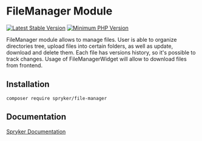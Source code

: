 # FileManager Module
[![Latest Stable Version](https://poser.pugx.org/spryker/file-manager/v/stable.svg)](https://packagist.org/packages/spryker/file-manager)
[![Minimum PHP Version](https://img.shields.io/badge/php-%3E%3D%207.4-8892BF.svg)](https://php.net/)

FileManager module allows to manage files. User is able to organize directories tree, upload files into certain folders, as well as update, download and delete them. Each file has versions history, so it's possible to track changes. Usage of FileManagerWidget will allow to download files from frontend.

## Installation

```
composer require spryker/file-manager
```

## Documentation

[Spryker Documentation](https://docs.spryker.com)
